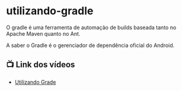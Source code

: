 # utilizando-gradle
O gradle é uma ferramenta de automação de builds baseada tanto no Apache Maven quanto no Ant.

A saber o Gradle é o gerenciador de dependência oficial do Android.




## 📺 Link dos vídeos

 - [Utilizando Grade](https://youtu.be/YABbY3JVMmM)

